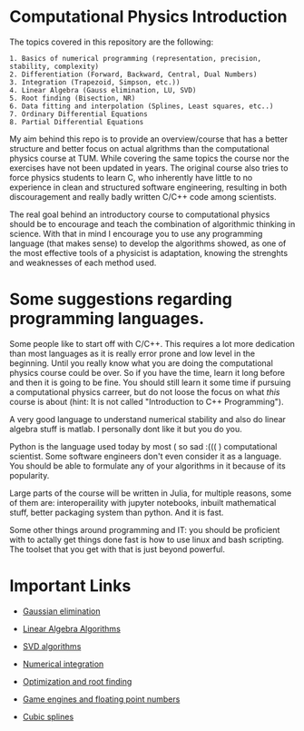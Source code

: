 # Computational Physics Introduction

The topics covered in this repository are the following:

    1. Basics of numerical programming (representation, precision, stability, complexity)
    2. Differentiation (Forward, Backward, Central, Dual Numbers)
    3. Integration (Trapezoid, Simpson, etc.))
    4. Linear Algebra (Gauss elimination, LU, SVD)
    5. Root finding (Bisection, NR)
    6. Data fitting and interpolation (Splines, Least squares, etc..)
    7. Ordinary Differential Equations
    8. Partial Differential Equations

My aim behind this repo is to provide an overview/course that has a better structure and better focus on actual algrithms than the computational physics course at TUM.
While covering the same topics the course nor the exercises have not been updated in years. The original course also tries to force physics students to learn C, who inherently have little to no experience in clean and structured software engineering, resulting in both discouragement and really badly written C/C++ code among scientists.

The real goal behind an introductory course to computational physics should be to encourage and teach the combination of algorithmic thinking in science. With that in mind I encourage you to use any programming language (that makes sense) to develop the algorithms showed, as one of the most effective tools of a physicist is adaptation, knowing the strenghts and weaknesses of each method used. 

# Some suggestions regarding programming languages.

Some people like to start off with C/C++. This requires a lot more dedication than most languages as it is really error prone and low level in the beginning. Until you really know what you are doing the computational physics course could be over. So if you have the time, learn it long before and then it is going to be fine. You should still learn it some time if pursuing a computational physics carreer, but do not loose the focus on what *this* course is about (hint: It is not called "Introduction to C++ Programming").

A very good language to understand numerical stability and also do linear algebra stuff is matlab. I personally dont like it but you do you.

Python is the language used today by most ( so sad :((( ) computational scientist. Some software engineers don't even consider it as a language. You should be able to formulate any of your algorithms in it because of its popularity.

Large parts of the course will be written in Julia, for multiple reasons, some of them are: interoperaility with jupyter notebooks, inbuilt mathematical stuff, better packaging system than python. And it is fast. 

Some other things around programming and IT: you should be proficient with to actally get things done fast is how to use linux and bash scripting. The toolset that you get with that is just beyond powerful.




# Important Links 

- [Gaussian elimination](https://sites.engineering.ucsb.edu/~hpscicom/projects/gauss/introge.pdf)

- [Linear Algebra Algorithms](https://johnfoster.pge.utexas.edu/numerical-methods-book/LinearAlgebra_LU.html)

- [SVD algorithms](https://www.cs.utexas.edu/users/inderjit/public_papers/HLA_SVD.pdf)

- [Numerical integration](https://www.sfu.ca/math-coursenotes/Math%20158%20Course%20Notes/sec_Numerical_Integration.html)

- [Optimization and root finding](https://people.duke.edu/~ccc14/sta-663/MultivariateOptimizationAlgortihms.html)

- [Game engines and floating point numbers](https://fabiensanglard.net/)

- [Cubic splines](https://blog.timodenk.com/cubic-spline-interpolation/index.html)
